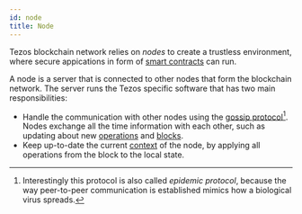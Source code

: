 ```yaml
--- 
id: node
title: Node
---
```


Tezos blockchain network relies on *nodes* to create a trustless environment, where secure appications in form of [smart contracts](../smart_contract/smart-contract) can run.

A node is a server that is connected to other nodes that form the blockchain network. The server runs the Tezos specific software that has two main responsibilities:

* Handle the communication with other nodes using the [gossip protocol](https://en.wikipedia.org/wiki/Gossip_protocol)[^1]. Nodes exchange all the time information with each other, such as updating about new [operations](operations/operations) and [blocks](block).
* Keep up-to-date the current [context](context) of the node, by applying all operations from the block to the local state. 



[^1]: Interestingly this protocol is also called *epidemic protocol*, because the way peer-to-peer communication is established mimics how a biological virus spreads.